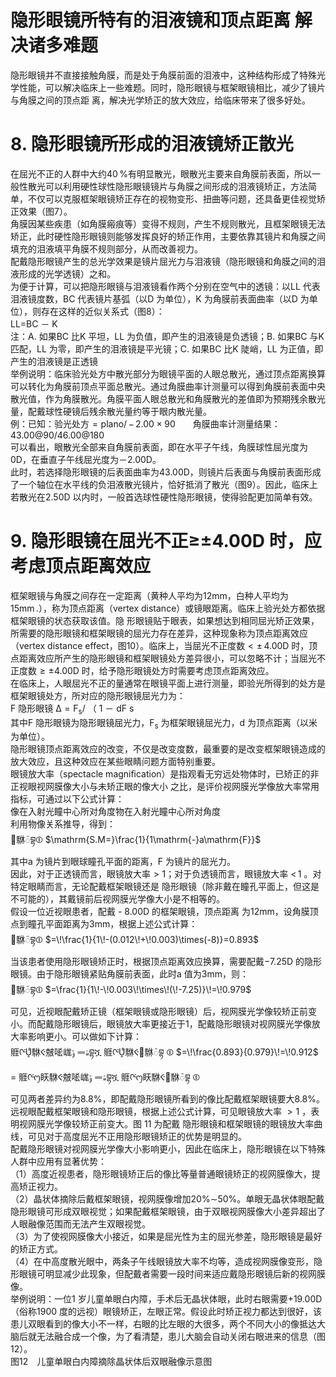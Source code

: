 # 隐形眼镜所特有的泪液镜和顶点距离 解决诸多难题  
隐形眼镜并不直接接触角膜，而是处于角膜前面的泪液中，这种结构形成了特殊光学性能，可以解决临床上一些难题。同时，隐形眼镜与框架眼镜相比，减少了镜片与角膜之间的顶点距 离，解决光学矫正的放大效应，给临床带来了很多好处。  
# 8. 隐形眼镜所形成的泪液镜矫正散光  
在屈光不正的人群中大约$40\,\%$有明显散光，眼散光主要来自角膜前表面，所以一般性散光可以利用硬性球性隐形眼镜镜片与角膜之间形成的泪液镜矫正，方法简单，不仅可以克服框架眼镜矫正存在的视物变形、扭曲等问题，还具备更佳视觉矫正效果（图7）。  
角膜因某些疾患（如角膜瘢痕等）变得不规则，产生不规则散光，且框架眼镜无法矫正，此时硬性隐形眼镜则能够发挥良好的矫正作用，主要依靠其镜片和角膜之间填充的泪液填平角膜不规则部分，从而改善视力。  
配戴隐形眼镜产生的总光学效果是镜片屈光力与泪液镜（隐形眼镜和角膜之间的泪液形成的光学透镜）之和。  
为便于计算，可以把隐形眼镜与泪液镜看作两个分别在空气中的透镜：以LL 代表泪液镜度数，BC 代表镜片基弧（以D 为单位），K 为角膜前表面曲率（以D 为单位），则存在这样的近似关系式（图8）：  
LL=BC － K  
注：A. 如果BC 比K 平坦，LL 为负值，即产生的泪液镜是负透镜；B. 如果BC 与K 匹配，LL 为零，即产生的泪液镜是平光镜；C. 如果BC 比K 陡峭，LL 为正值，即产生的泪液镜是正透镜  
举例说明：临床验光处方中散光部分为眼镜平面的人眼总散光，通过顶点距离换算可以转化为角膜前顶点平面总散光。通过角膜曲率计测量可以得到角膜前表面中央散光值，作为角膜散光。角膜平面人眼总散光和角膜散光的差值即为预期残余散光量，配戴球性硬镜后残余散光量约等于眼内散光量。  
例：已知：验光处方$=\mathsf{p l a n o}/\,-\,2.00\times90$　　角膜曲率计测量结果：$43.00@90/46.00@180$  
可以看出，眼散光全部来自角膜前表面，即在水平子午线，角膜球性屈光度为0D，在垂直子午线屈光度为－2.00D。  
此时，若选择隐形眼镜的后表面曲率为43.00D，则镜片后表面与角膜前表面形成了一个轴位在水平线的负泪液散光镜片，恰好抵消了散光（图9）。因此，临床上若散光在2.50D 以内时，一般首选球性硬性隐形眼镜，使得验配更加简单有效。  
# 9. 隐形眼镜在屈光不正≥±4.00D 时，应考虑顶点距离效应  
框架眼镜与角膜之间存在一定距离（黄种人平均为$12\mathrm{mm}$，白种人平均为$15\mathrm{mm}\,.$），称为顶点距离（vertex distance）或镜眼距离。临床上验光处方都依据框架眼镜的状态获取该值。隐 形眼镜贴于眼表，如果想达到相同屈光矫正效果，所需要的隐形眼镜和框架眼镜的屈光力存在差异，这种现象称为顶点距离效应（vertex distance effect，图10）。临床上，当屈光不正度数$<\pm\,4.00\mathrm{D}$ 时，顶点距离效应所产生的隐形眼镜和框架眼镜处方差异很小，可以忽略不计；当屈光不正度数$\geqslant\pm4.00\mathrm{D}$ 时，给予隐形眼镜处方时需要考虑顶点距离效应。  
在临床上，人眼屈光不正的量通常在眼镜平面上进行测量，即验光所得到的处方是框架眼镜处方，所对应的隐形眼镜屈光力为：  
F  隐形眼镜 $\mathrm{\Delta=F_{s}/}$ （ 1 － dF s  
其中F 隐形眼镜为隐形眼镜屈光力，$\mathrm{F_{s}}$ 为框架眼镜屈光力，d 为顶点距离（以米为单位）。  
隐形眼镜顶点距离效应的改变，不仅是改变度数，最重要的是改变框架眼镜造成的放大效应，且这种效应在某些眼睛问题方面特别重要。  
眼镜放大率（spectacle magniﬁcation）是指观看无穷远处物体时，已矫正的非正视眼视网膜像大小与未矫正眼的像大小 之比，是评价视网膜光学像放大率常用指标，可通过以下公式计算：  
像在入射光瞳中心所对角度物在入射光瞳中心所对角度  
利用物像关系推导，得到：  
⵬䮌᭮བྷ⦷ $\mathrm{S.M=}\frac{1}{1\mathrm{-}a\mathrm{F}}$  
其中a 为镜片到眼球瞳孔平面的距离，F 为镜片的屈光力。  
因此，对于正透镜而言，眼镜放大率$>1$；对于负透镜而言，眼镜放大率 $<\,1$ 。对特定眼睛而言，无论配戴框架眼镜还是 隐形眼镜（除非戴在瞳孔平面上，但这是不可能的），其戴镜前后视网膜光学像大小是不相等的。  
假设一位近视眼患者，配戴 - 8.00D  的框架眼镜，顶点距离 为$12\mathrm{mm}$，设角膜顶点到瞳孔平面距离为$3\mathrm{mm}$，根据上述公式计算：  
⵬䮌᭮བྷ⦷ $=\!\frac{1}{1\!-(0.012\!+\!0.003)\times(-8)}=0.893$  
当该患者使用隐形眼镜矫正时，根据顶点距离效应换算，需要配戴$-7.25\mathrm{D}$ 的隐形眼镜。由于隐形眼镜紧贴角膜前表面，此时a 值为$3\mathrm{mm}$，则：  
⵬䮌᭮བྷ⦷ $=\frac{1}{1\!-\!0.003\!\times\!(\!-7.25)}\!=\!0.979$  
可见，近视眼配戴矫正镜（框架眼镜或隐形眼镜）后，视网膜光学像较矫正前变小。而配戴隐形眼镜后，眼镜放大率更接近于1，配戴隐形眼镜对视网膜光学像放大率影响更小。可以做如下计算：  
䝽ᡤṶᷦ䮌Ⲵ㿶㖁㟌ݹ ᆖۿབྷሿ 䝽ᡤṶᷦ䮌Ⲵ⵬䮌᭮བྷ ⦷ $=\!\frac{0.893}{0.979}\!=\!0.912$ = 䝽ᡤ᧕䀖䮌Ⲵ㿶㖁㟌ݹ ᆖۿབྷሿ 䝽ᡤ᧕䀖䮌Ⲵ⵬䮌᭮བྷ ⦷  
可见两者差异约为$8.8\%$，即配戴隐形眼镜所看到的像比配戴框架眼镜要大$8.8\%$。  
远视眼配戴框架眼镜和隐形眼镜，根据上述公式计算，可见眼镜放大率 $>1$ ，表明视网膜光学像较矫正前变大。图 11  为配戴 隐形眼镜和框架眼镜的眼镜放大率曲线，可见对于高度屈光不正用隐形眼镜矫正的优势是明显的。  
配戴隐形眼镜对视网膜光学像大小影响更小，因此在临床上，隐形眼镜在以下特殊人群中应用有显著优势：  
（1）高度近视患者，隐形眼镜矫正后的像比等量普通眼镜矫正的视网膜像大，提高矫正视力。  
（2）晶状体摘除后戴框架眼镜，视网膜像增加$20\%\sim$$50\%$。单眼无晶状体眼配戴隐形眼镜可形成双眼视觉；如果配戴框架眼镜，由于双眼视网膜像大小差异超出了人眼融像范围而无法产生双眼视觉。  
（3）为了使视网膜像大小接近，如果是屈光性为主的屈光参差，隐形眼镜是最好的矫正方式。  
（4）在中高度散光眼中，两条子午线眼镜放大率不均等，造成视网膜像变形，隐形眼镜可明显减少此现象，但配戴者需要一段时间来适应戴隐形眼镜后新的视网膜像。  
举例说明：一位1 岁儿童单眼白内障，手术后无晶状体眼，此时右眼需要$+19.00\mathrm{D}$（俗称1900 度的远视）眼镜矫正，左眼正常。假设此时矫正视力都达到很好，该患儿双眼看到的像大小不一样，右眼的比左眼的大很多，两个不同大小的像抵达大脑后就无法融合成一个像，为了看清楚，患儿大脑会自动关闭右眼进来的信息（图12）。  
图12　儿童单眼白内障摘除晶状体后双眼融像示意图  